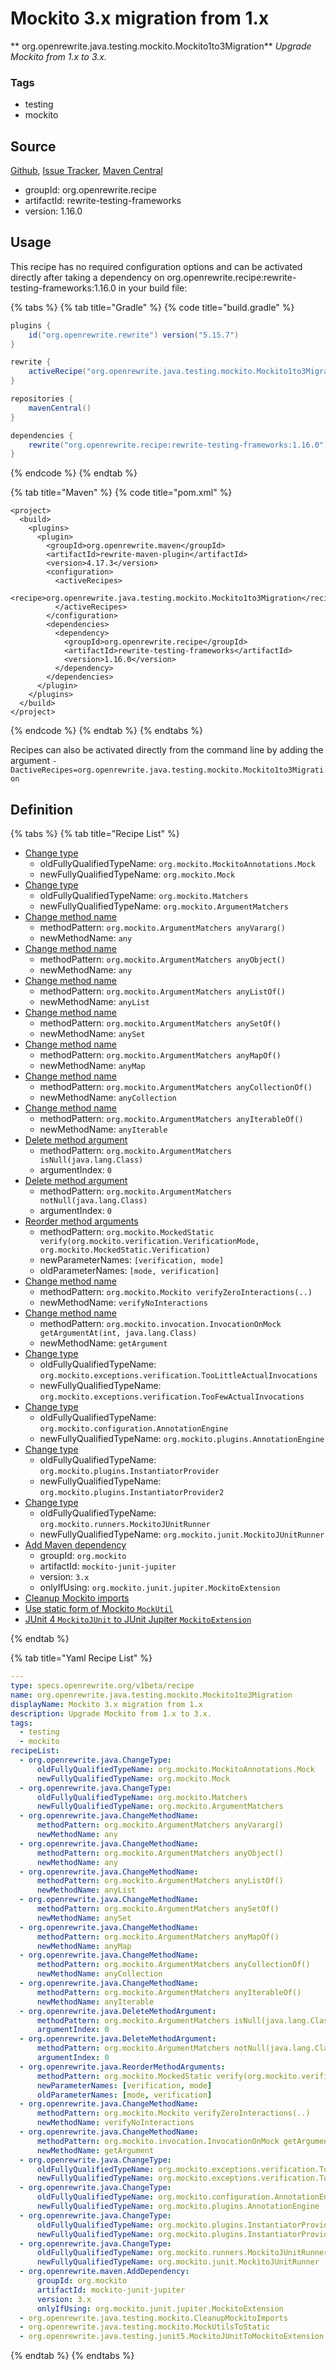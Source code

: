 # Mockito 3.x migration from 1.x

** org.openrewrite.java.testing.mockito.Mockito1to3Migration**
_Upgrade Mockito from 1.x to 3.x._

### Tags

* testing
* mockito

## Source

[Github](https://github.com/openrewrite/rewrite-testing-frameworks), [Issue Tracker](https://github.com/openrewrite/rewrite-testing-frameworks/issues), [Maven Central](https://search.maven.org/artifact/org.openrewrite.recipe/rewrite-testing-frameworks/1.16.0/jar)

* groupId: org.openrewrite.recipe
* artifactId: rewrite-testing-frameworks
* version: 1.16.0


## Usage

This recipe has no required configuration options and can be activated directly after taking a dependency on org.openrewrite.recipe:rewrite-testing-frameworks:1.16.0 in your build file:

{% tabs %}
{% tab title="Gradle" %}
{% code title="build.gradle" %}
```groovy
plugins {
    id("org.openrewrite.rewrite") version("5.15.7")
}

rewrite {
    activeRecipe("org.openrewrite.java.testing.mockito.Mockito1to3Migration")
}

repositories {
    mavenCentral()
}

dependencies {
    rewrite("org.openrewrite.recipe:rewrite-testing-frameworks:1.16.0")
}
```
{% endcode %}
{% endtab %}

{% tab title="Maven" %}
{% code title="pom.xml" %}
```markup
<project>
  <build>
    <plugins>
      <plugin>
        <groupId>org.openrewrite.maven</groupId>
        <artifactId>rewrite-maven-plugin</artifactId>
        <version>4.17.3</version>
        <configuration>
          <activeRecipes>
            <recipe>org.openrewrite.java.testing.mockito.Mockito1to3Migration</recipe>
          </activeRecipes>
        </configuration>
        <dependencies>
          <dependency>
            <groupId>org.openrewrite.recipe</groupId>
            <artifactId>rewrite-testing-frameworks</artifactId>
            <version>1.16.0</version>
          </dependency>
        </dependencies>
      </plugin>
    </plugins>
  </build>
</project>
```
{% endcode %}
{% endtab %}
{% endtabs %}

Recipes can also be activated directly from the command line by adding the argument `-DactiveRecipes=org.openrewrite.java.testing.mockito.Mockito1to3Migration`

## Definition

{% tabs %}
{% tab title="Recipe List" %}
* [Change type](../../../java/changetype.md)
  * oldFullyQualifiedTypeName: `org.mockito.MockitoAnnotations.Mock`
  * newFullyQualifiedTypeName: `org.mockito.Mock`
* [Change type](../../../java/changetype.md)
  * oldFullyQualifiedTypeName: `org.mockito.Matchers`
  * newFullyQualifiedTypeName: `org.mockito.ArgumentMatchers`
* [Change method name](../../../java/changemethodname.md)
  * methodPattern: `org.mockito.ArgumentMatchers anyVararg()`
  * newMethodName: `any`
* [Change method name](../../../java/changemethodname.md)
  * methodPattern: `org.mockito.ArgumentMatchers anyObject()`
  * newMethodName: `any`
* [Change method name](../../../java/changemethodname.md)
  * methodPattern: `org.mockito.ArgumentMatchers anyListOf()`
  * newMethodName: `anyList`
* [Change method name](../../../java/changemethodname.md)
  * methodPattern: `org.mockito.ArgumentMatchers anySetOf()`
  * newMethodName: `anySet`
* [Change method name](../../../java/changemethodname.md)
  * methodPattern: `org.mockito.ArgumentMatchers anyMapOf()`
  * newMethodName: `anyMap`
* [Change method name](../../../java/changemethodname.md)
  * methodPattern: `org.mockito.ArgumentMatchers anyCollectionOf()`
  * newMethodName: `anyCollection`
* [Change method name](../../../java/changemethodname.md)
  * methodPattern: `org.mockito.ArgumentMatchers anyIterableOf()`
  * newMethodName: `anyIterable`
* [Delete method argument](../../../java/deletemethodargument.md)
  * methodPattern: `org.mockito.ArgumentMatchers isNull(java.lang.Class)`
  * argumentIndex: `0`
* [Delete method argument](../../../java/deletemethodargument.md)
  * methodPattern: `org.mockito.ArgumentMatchers notNull(java.lang.Class)`
  * argumentIndex: `0`
* [Reorder method arguments](../../../java/reordermethodarguments.md)
  * methodPattern: `org.mockito.MockedStatic verify(org.mockito.verification.VerificationMode, org.mockito.MockedStatic.Verification)`
  * newParameterNames: `[verification, mode]`
  * oldParameterNames: `[mode, verification]`
* [Change method name](../../../java/changemethodname.md)
  * methodPattern: `org.mockito.Mockito verifyZeroInteractions(..)`
  * newMethodName: `verifyNoInteractions`
* [Change method name](../../../java/changemethodname.md)
  * methodPattern: `org.mockito.invocation.InvocationOnMock getArgumentAt(int, java.lang.Class)`
  * newMethodName: `getArgument`
* [Change type](../../../java/changetype.md)
  * oldFullyQualifiedTypeName: `org.mockito.exceptions.verification.TooLittleActualInvocations`
  * newFullyQualifiedTypeName: `org.mockito.exceptions.verification.TooFewActualInvocations`
* [Change type](../../../java/changetype.md)
  * oldFullyQualifiedTypeName: `org.mockito.configuration.AnnotationEngine`
  * newFullyQualifiedTypeName: `org.mockito.plugins.AnnotationEngine`
* [Change type](../../../java/changetype.md)
  * oldFullyQualifiedTypeName: `org.mockito.plugins.InstantiatorProvider`
  * newFullyQualifiedTypeName: `org.mockito.plugins.InstantiatorProvider2`
* [Change type](../../../java/changetype.md)
  * oldFullyQualifiedTypeName: `org.mockito.runners.MockitoJUnitRunner`
  * newFullyQualifiedTypeName: `org.mockito.junit.MockitoJUnitRunner`
* [Add Maven dependency](../../../maven/adddependency.md)
  * groupId: `org.mockito`
  * artifactId: `mockito-junit-jupiter`
  * version: `3.x`
  * onlyIfUsing: `org.mockito.junit.jupiter.MockitoExtension`
* [Cleanup Mockito imports](../../../java/testing/mockito/cleanupmockitoimports.md)
* [Use static form of Mockito `MockUtil`](../../../java/testing/mockito/mockutilstostatic.md)
* [JUnit 4 `MockitoJUnit` to JUnit Jupiter `MockitoExtension`](../../../java/testing/junit5/mockitojunittomockitoextension.md)

{% endtab %}

{% tab title="Yaml Recipe List" %}
```yaml
---
type: specs.openrewrite.org/v1beta/recipe
name: org.openrewrite.java.testing.mockito.Mockito1to3Migration
displayName: Mockito 3.x migration from 1.x
description: Upgrade Mockito from 1.x to 3.x.
tags:
  - testing
  - mockito
recipeList:
  - org.openrewrite.java.ChangeType:
      oldFullyQualifiedTypeName: org.mockito.MockitoAnnotations.Mock
      newFullyQualifiedTypeName: org.mockito.Mock
  - org.openrewrite.java.ChangeType:
      oldFullyQualifiedTypeName: org.mockito.Matchers
      newFullyQualifiedTypeName: org.mockito.ArgumentMatchers
  - org.openrewrite.java.ChangeMethodName:
      methodPattern: org.mockito.ArgumentMatchers anyVararg()
      newMethodName: any
  - org.openrewrite.java.ChangeMethodName:
      methodPattern: org.mockito.ArgumentMatchers anyObject()
      newMethodName: any
  - org.openrewrite.java.ChangeMethodName:
      methodPattern: org.mockito.ArgumentMatchers anyListOf()
      newMethodName: anyList
  - org.openrewrite.java.ChangeMethodName:
      methodPattern: org.mockito.ArgumentMatchers anySetOf()
      newMethodName: anySet
  - org.openrewrite.java.ChangeMethodName:
      methodPattern: org.mockito.ArgumentMatchers anyMapOf()
      newMethodName: anyMap
  - org.openrewrite.java.ChangeMethodName:
      methodPattern: org.mockito.ArgumentMatchers anyCollectionOf()
      newMethodName: anyCollection
  - org.openrewrite.java.ChangeMethodName:
      methodPattern: org.mockito.ArgumentMatchers anyIterableOf()
      newMethodName: anyIterable
  - org.openrewrite.java.DeleteMethodArgument:
      methodPattern: org.mockito.ArgumentMatchers isNull(java.lang.Class)
      argumentIndex: 0
  - org.openrewrite.java.DeleteMethodArgument:
      methodPattern: org.mockito.ArgumentMatchers notNull(java.lang.Class)
      argumentIndex: 0
  - org.openrewrite.java.ReorderMethodArguments:
      methodPattern: org.mockito.MockedStatic verify(org.mockito.verification.VerificationMode, org.mockito.MockedStatic.Verification)
      newParameterNames: [verification, mode]
      oldParameterNames: [mode, verification]
  - org.openrewrite.java.ChangeMethodName:
      methodPattern: org.mockito.Mockito verifyZeroInteractions(..)
      newMethodName: verifyNoInteractions
  - org.openrewrite.java.ChangeMethodName:
      methodPattern: org.mockito.invocation.InvocationOnMock getArgumentAt(int, java.lang.Class)
      newMethodName: getArgument
  - org.openrewrite.java.ChangeType:
      oldFullyQualifiedTypeName: org.mockito.exceptions.verification.TooLittleActualInvocations
      newFullyQualifiedTypeName: org.mockito.exceptions.verification.TooFewActualInvocations
  - org.openrewrite.java.ChangeType:
      oldFullyQualifiedTypeName: org.mockito.configuration.AnnotationEngine
      newFullyQualifiedTypeName: org.mockito.plugins.AnnotationEngine
  - org.openrewrite.java.ChangeType:
      oldFullyQualifiedTypeName: org.mockito.plugins.InstantiatorProvider
      newFullyQualifiedTypeName: org.mockito.plugins.InstantiatorProvider2
  - org.openrewrite.java.ChangeType:
      oldFullyQualifiedTypeName: org.mockito.runners.MockitoJUnitRunner
      newFullyQualifiedTypeName: org.mockito.junit.MockitoJUnitRunner
  - org.openrewrite.maven.AddDependency:
      groupId: org.mockito
      artifactId: mockito-junit-jupiter
      version: 3.x
      onlyIfUsing: org.mockito.junit.jupiter.MockitoExtension
  - org.openrewrite.java.testing.mockito.CleanupMockitoImports
  - org.openrewrite.java.testing.mockito.MockUtilsToStatic
  - org.openrewrite.java.testing.junit5.MockitoJUnitToMockitoExtension

```
{% endtab %}
{% endtabs %}

